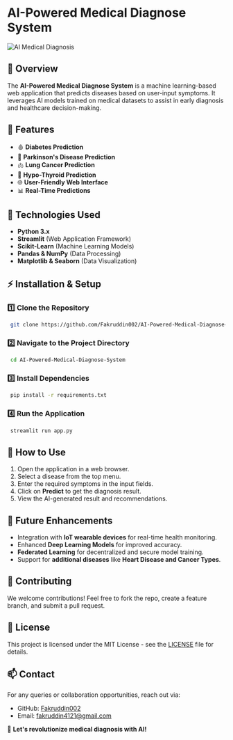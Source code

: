 # AI-Powered Medical Diagnose System

![AI Medical Diagnosis](https://source.unsplash.com/1600x900/?healthcare,technology)

## 🚀 Overview
The **AI-Powered Medical Diagnose System** is a machine learning-based web application that predicts diseases based on user-input symptoms. It leverages AI models trained on medical datasets to assist in early diagnosis and healthcare decision-making.

## 🔧 Features
- 🩸 **Diabetes Prediction**
- 🧠 **Parkinson's Disease Prediction**
- 🫁 **Lung Cancer Prediction**
- 🔬 **Hypo-Thyroid Prediction**
- 🌐 **User-Friendly Web Interface**
- 📊 **Real-Time Predictions**

## 📌 Technologies Used
- **Python 3.x**
- **Streamlit** (Web Application Framework)
- **Scikit-Learn** (Machine Learning Models)
- **Pandas & NumPy** (Data Processing)
- **Matplotlib & Seaborn** (Data Visualization)

## ⚡ Installation & Setup
### 1️⃣ Clone the Repository
```sh
 git clone https://github.com/Fakruddin002/AI-Powered-Medical-Diagnose-System.git
```

### 2️⃣ Navigate to the Project Directory
```sh
 cd AI-Powered-Medical-Diagnose-System
```

### 3️⃣ Install Dependencies
```sh
 pip install -r requirements.txt
```

### 4️⃣ Run the Application
```sh
 streamlit run app.py
```

## 🏥 How to Use
1. Open the application in a web browser.
2. Select a disease from the top menu.
3. Enter the required symptoms in the input fields.
4. Click on **Predict** to get the diagnosis result.
5. View the AI-generated result and recommendations.

## 🌱 Future Enhancements
- Integration with **IoT wearable devices** for real-time health monitoring.
- Enhanced **Deep Learning Models** for improved accuracy.
- **Federated Learning** for decentralized and secure model training.
- Support for **additional diseases** like **Heart Disease and Cancer Types**.

## 🤝 Contributing
We welcome contributions! Feel free to fork the repo, create a feature branch, and submit a pull request.

## 📜 License
This project is licensed under the MIT License - see the [LICENSE](LICENSE) file for details.

## 📫 Contact
For any queries or collaboration opportunities, reach out via:
- GitHub: [Fakruddin002](https://github.com/Fakruddin002)
- Email: fakruddin4121@gmail.com

🚀 **Let's revolutionize medical diagnosis with AI!**
